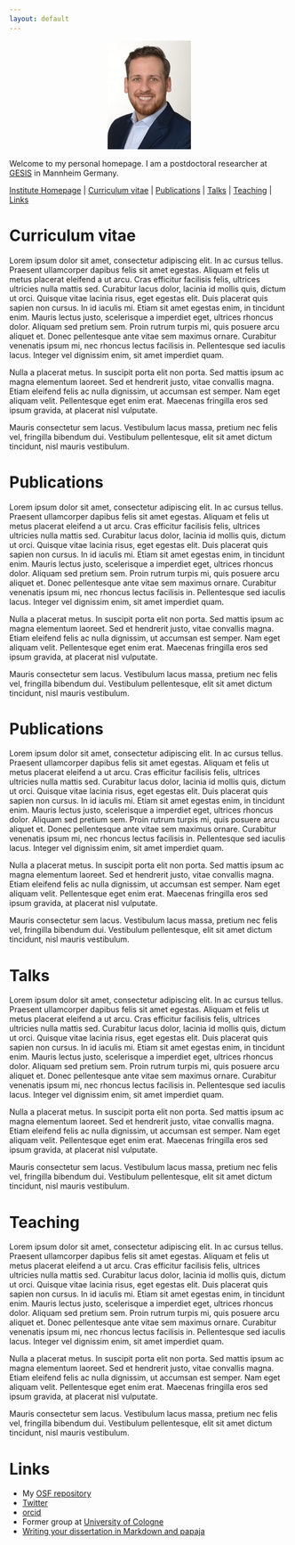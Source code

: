 ```yaml
---
layout: default
---
```


<center>

  <img src="img/TH.jpg">
  
</center>

Welcome to my personal homepage. I am a postdoctoral researcher at [GESIS](https://gesis.org) in Mannheim Germany.

[Institute Homepage](https://www.gesis.org/institut/mitarbeiterverzeichnis/person/?tx_gextstaffdir_staffdirectory%5bemail%5d=Tobias.Heycke@gesis.org&tx_gextstaffdir_staffdirectory%5baction%5d=details&tx_gextstaffdir_staffdirectory%5bcontroller%5d=Index&no_cache=1) |
[Curriculum vitae](#curriculum-vitae) |
[Publications](#publications) |
[Talks](#talks) |
[Teaching](#teaching) |
[Links](#links)

# Curriculum vitae

Lorem ipsum dolor sit amet, consectetur adipiscing elit. In ac cursus tellus. Praesent ullamcorper dapibus felis sit amet egestas. Aliquam et felis ut metus placerat eleifend a ut arcu. Cras efficitur facilisis felis, ultrices ultricies nulla mattis sed. Curabitur lacus dolor, lacinia id mollis quis, dictum ut orci. Quisque vitae lacinia risus, eget egestas elit. Duis placerat quis sapien non cursus. In id iaculis mi. Etiam sit amet egestas enim, in tincidunt enim. Mauris lectus justo, scelerisque a imperdiet eget, ultrices rhoncus dolor. Aliquam sed pretium sem. Proin rutrum turpis mi, quis posuere arcu aliquet et. Donec pellentesque ante vitae sem maximus ornare. Curabitur venenatis ipsum mi, nec rhoncus lectus facilisis in. Pellentesque sed iaculis lacus. Integer vel dignissim enim, sit amet imperdiet quam.

Nulla a placerat metus. In suscipit porta elit non porta. Sed mattis ipsum ac magna elementum laoreet. Sed et hendrerit justo, vitae convallis magna. Etiam eleifend felis ac nulla dignissim, ut accumsan est semper. Nam eget aliquam velit. Pellentesque eget enim erat. Maecenas fringilla eros sed ipsum gravida, at placerat nisl vulputate.

Mauris consectetur sem lacus. Vestibulum lacus massa, pretium nec felis vel, fringilla bibendum dui. Vestibulum pellentesque, elit sit amet dictum tincidunt, nisl mauris vestibulum.

# Publications

Lorem ipsum dolor sit amet, consectetur adipiscing elit. In ac cursus tellus. Praesent ullamcorper dapibus felis sit amet egestas. Aliquam et felis ut metus placerat eleifend a ut arcu. Cras efficitur facilisis felis, ultrices ultricies nulla mattis sed. Curabitur lacus dolor, lacinia id mollis quis, dictum ut orci. Quisque vitae lacinia risus, eget egestas elit. Duis placerat quis sapien non cursus. In id iaculis mi. Etiam sit amet egestas enim, in tincidunt enim. Mauris lectus justo, scelerisque a imperdiet eget, ultrices rhoncus dolor. Aliquam sed pretium sem. Proin rutrum turpis mi, quis posuere arcu aliquet et. Donec pellentesque ante vitae sem maximus ornare. Curabitur venenatis ipsum mi, nec rhoncus lectus facilisis in. Pellentesque sed iaculis lacus. Integer vel dignissim enim, sit amet imperdiet quam.

Nulla a placerat metus. In suscipit porta elit non porta. Sed mattis ipsum ac magna elementum laoreet. Sed et hendrerit justo, vitae convallis magna. Etiam eleifend felis ac nulla dignissim, ut accumsan est semper. Nam eget aliquam velit. Pellentesque eget enim erat. Maecenas fringilla eros sed ipsum gravida, at placerat nisl vulputate.

Mauris consectetur sem lacus. Vestibulum lacus massa, pretium nec felis vel, fringilla bibendum dui. Vestibulum pellentesque, elit sit amet dictum tincidunt, nisl mauris vestibulum.

# Publications

Lorem ipsum dolor sit amet, consectetur adipiscing elit. In ac cursus tellus. Praesent ullamcorper dapibus felis sit amet egestas. Aliquam et felis ut metus placerat eleifend a ut arcu. Cras efficitur facilisis felis, ultrices ultricies nulla mattis sed. Curabitur lacus dolor, lacinia id mollis quis, dictum ut orci. Quisque vitae lacinia risus, eget egestas elit. Duis placerat quis sapien non cursus. In id iaculis mi. Etiam sit amet egestas enim, in tincidunt enim. Mauris lectus justo, scelerisque a imperdiet eget, ultrices rhoncus dolor. Aliquam sed pretium sem. Proin rutrum turpis mi, quis posuere arcu aliquet et. Donec pellentesque ante vitae sem maximus ornare. Curabitur venenatis ipsum mi, nec rhoncus lectus facilisis in. Pellentesque sed iaculis lacus. Integer vel dignissim enim, sit amet imperdiet quam.

Nulla a placerat metus. In suscipit porta elit non porta. Sed mattis ipsum ac magna elementum laoreet. Sed et hendrerit justo, vitae convallis magna. Etiam eleifend felis ac nulla dignissim, ut accumsan est semper. Nam eget aliquam velit. Pellentesque eget enim erat. Maecenas fringilla eros sed ipsum gravida, at placerat nisl vulputate.

Mauris consectetur sem lacus. Vestibulum lacus massa, pretium nec felis vel, fringilla bibendum dui. Vestibulum pellentesque, elit sit amet dictum tincidunt, nisl mauris vestibulum.

# Talks

Lorem ipsum dolor sit amet, consectetur adipiscing elit. In ac cursus tellus. Praesent ullamcorper dapibus felis sit amet egestas. Aliquam et felis ut metus placerat eleifend a ut arcu. Cras efficitur facilisis felis, ultrices ultricies nulla mattis sed. Curabitur lacus dolor, lacinia id mollis quis, dictum ut orci. Quisque vitae lacinia risus, eget egestas elit. Duis placerat quis sapien non cursus. In id iaculis mi. Etiam sit amet egestas enim, in tincidunt enim. Mauris lectus justo, scelerisque a imperdiet eget, ultrices rhoncus dolor. Aliquam sed pretium sem. Proin rutrum turpis mi, quis posuere arcu aliquet et. Donec pellentesque ante vitae sem maximus ornare. Curabitur venenatis ipsum mi, nec rhoncus lectus facilisis in. Pellentesque sed iaculis lacus. Integer vel dignissim enim, sit amet imperdiet quam.

Nulla a placerat metus. In suscipit porta elit non porta. Sed mattis ipsum ac magna elementum laoreet. Sed et hendrerit justo, vitae convallis magna. Etiam eleifend felis ac nulla dignissim, ut accumsan est semper. Nam eget aliquam velit. Pellentesque eget enim erat. Maecenas fringilla eros sed ipsum gravida, at placerat nisl vulputate.

Mauris consectetur sem lacus. Vestibulum lacus massa, pretium nec felis vel, fringilla bibendum dui. Vestibulum pellentesque, elit sit amet dictum tincidunt, nisl mauris vestibulum.

# Teaching

Lorem ipsum dolor sit amet, consectetur adipiscing elit. In ac cursus tellus. Praesent ullamcorper dapibus felis sit amet egestas. Aliquam et felis ut metus placerat eleifend a ut arcu. Cras efficitur facilisis felis, ultrices ultricies nulla mattis sed. Curabitur lacus dolor, lacinia id mollis quis, dictum ut orci. Quisque vitae lacinia risus, eget egestas elit. Duis placerat quis sapien non cursus. In id iaculis mi. Etiam sit amet egestas enim, in tincidunt enim. Mauris lectus justo, scelerisque a imperdiet eget, ultrices rhoncus dolor. Aliquam sed pretium sem. Proin rutrum turpis mi, quis posuere arcu aliquet et. Donec pellentesque ante vitae sem maximus ornare. Curabitur venenatis ipsum mi, nec rhoncus lectus facilisis in. Pellentesque sed iaculis lacus. Integer vel dignissim enim, sit amet imperdiet quam.

Nulla a placerat metus. In suscipit porta elit non porta. Sed mattis ipsum ac magna elementum laoreet. Sed et hendrerit justo, vitae convallis magna. Etiam eleifend felis ac nulla dignissim, ut accumsan est semper. Nam eget aliquam velit. Pellentesque eget enim erat. Maecenas fringilla eros sed ipsum gravida, at placerat nisl vulputate.

Mauris consectetur sem lacus. Vestibulum lacus massa, pretium nec felis vel, fringilla bibendum dui. Vestibulum pellentesque, elit sit amet dictum tincidunt, nisl mauris vestibulum.

# Links

- My [OSF repository](https://osf.io/q5eak)
- [Twitter](https://twitter.com/TobiasHeycke)
- [orcid](http://orcid.org/0000-0001-6358-6713)
- Former group at [University of Cologne](http://methexp.uni-koeln.de/?page_id=1618&lang=de)
- [Writing your dissertation in Markdown and papaja](http://rpubs.com/theycke/380678)

